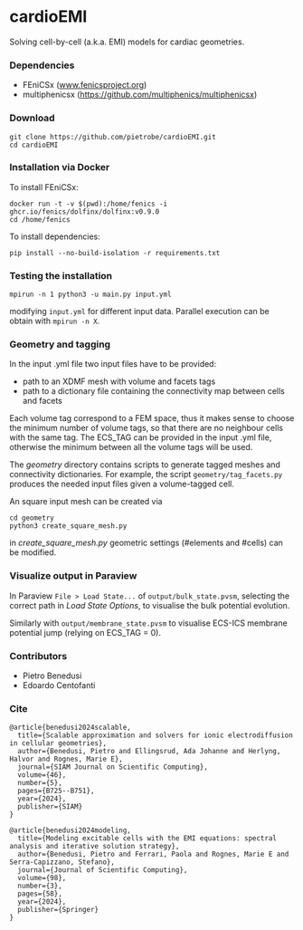 # cardioEMI
Solving cell-by-cell (a.k.a. EMI) models for cardiac geometries.

### Dependencies

* FEniCSx (www.fenicsproject.org)
* multiphenicsx (https://github.com/multiphenics/multiphenicsx)


### Download

```
git clone https://github.com/pietrobe/cardioEMI.git
cd cardioEMI
```

### Installation via Docker

To install FEniCSx:

```
docker run -t -v $(pwd):/home/fenics -i ghcr.io/fenics/dolfinx/dolfinx:v0.9.0
cd /home/fenics
```

To install dependencies:

```
pip install --no-build-isolation -r requirements.txt
```

### Testing the installation

```
mpirun -n 1 python3 -u main.py input.yml
```
modifying `input.yml` for different input data. Parallel execution can be obtain with `mpirun -n X`.

### Geometry and tagging
In the input .yml file two input files have to be provided:
- path to an XDMF mesh with volume and facets tags 
- path to a dictionary file containing the connectivity map between cells and facets

Each volume tag correspond to a FEM space, thus it makes sense to choose the minimum number of volume tags, so that there are no neighbour cells with the same tag. The ECS_TAG can be provided in the input .yml file, otherwise the minimum between all the volume tags will be used. 

The *geometry* directory contains scripts to generate tagged meshes and connectivity dictionaries. For example, the script `geometry/tag_facets.py` produces the needed input files given a volume-tagged cell.

An square input mesh can be created via

```
cd geometry
python3 create_square_mesh.py
```
in *create_square_mesh.py* geometric settings (#elements and #cells) can be modified.

###  Visualize output in Paraview
In Paraview `File > Load State...` of `output/bulk_state.pvsm`, selecting the correct path in *Load State Options*, to visualise the bulk potential evolution.

Similarly with `output/membrane_state.pvsm` to visualise ECS-ICS membrane potential jump (relying on ECS_TAG = 0).

### Contributors

* Pietro Benedusi
* Edoardo Centofanti

### Cite
```
@article{benedusi2024scalable,
  title={Scalable approximation and solvers for ionic electrodiffusion in cellular geometries},
  author={Benedusi, Pietro and Ellingsrud, Ada Johanne and Herlyng, Halvor and Rognes, Marie E},
  journal={SIAM Journal on Scientific Computing},
  volume={46},
  number={5},
  pages={B725--B751},
  year={2024},
  publisher={SIAM}
}

@article{benedusi2024modeling,
  title={Modeling excitable cells with the EMI equations: spectral analysis and iterative solution strategy},
  author={Benedusi, Pietro and Ferrari, Paola and Rognes, Marie E and Serra-Capizzano, Stefano},
  journal={Journal of Scientific Computing},
  volume={98},
  number={3},
  pages={58},
  year={2024},
  publisher={Springer}
}
```


